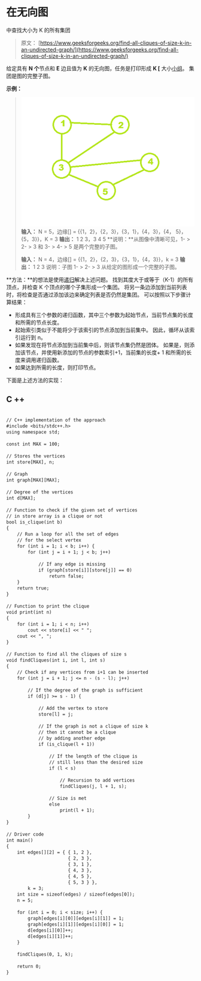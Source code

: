 # 在无向图

中查找大小为 K 的所有集团

> 原文： [https://www.geeksforgeeks.org/find-all-cliques-of-size-k-in-an-undirected-graph/](https://www.geeksforgeeks.org/find-all-cliques-of-size-k-in-an-undirected-graph/)

给定具有 **N 个**节点和 **E** 边且值为 **K** 的无向图，任务是打印形成 **K [** 大小[小组](https://en.wikipedia.org/wiki/Clique_problem)。
集团是图的完整子图。

**示例：**

> ![](img/ceefcbbb578ca74f55c247caa1b1bc72.png)
> **输入：** N = 5，边缘[] = {{1，2}，{2，3}，{3，1}，{4，3}，{4， 5}，{5，3}}，K = 3
> **输出：** 1 2 3，3 4 5
> **说明：**从图像中清晰可见，1- > 2- > 3 和 3- > 4- > 5 是两个完整的子图。
> 
> **输入：** N = 4，边缘[] = {{1，2}，{2，3}，{3，1}，{4，3}}，k = 3
> **输出：** 1 2 3
> 说明：子图 1- > 2- > 3 从给定的图形成一个完整的子图。

**方法：**的想法是使用[递归](http://www.geeksforgeeks.org/recursion/)解决上述问题。 找到其度大于或等于（K-1）的所有顶点，并检查 K 个顶点的哪个子集形成一个集团。 将另一条边添加到当前列表时，将检查是否通过添加该边来确定列表是否仍然是集团。
可以按照以下步骤计算结果：

*   形成具有三个参数的递归函数，其中三个参数为起始节点，当前节点集的长度和所需的节点长度。
*   起始索引类似于不能将少于该索引的节点添加到当前集中。 因此，循环从该索引运行到 n。
*   如果发现在将节点添加到当前集中后，则该节点集仍然是团体。 如果是，则添加该节点，并使用新添加的节点的参数索引+1，当前集的长度+ 1 和所需的长度来调用递归函数。
*   如果达到所需的长度，则打印节点。

下面是上述方法的实现：

## C ++

```

// C++ implementation of the approach 
#include <bits/stdc++.h> 
using namespace std; 

const int MAX = 100; 

// Stores the vertices 
int store[MAX], n; 

// Graph 
int graph[MAX][MAX]; 

// Degree of the vertices 
int d[MAX]; 

// Function to check if the given set of vertices 
// in store array is a clique or not 
bool is_clique(int b) 
{ 
    // Run a loop for all the set of edges 
    // for the select vertex 
    for (int i = 1; i < b; i++) { 
        for (int j = i + 1; j < b; j++) 

            // If any edge is missing 
            if (graph[store[i]][store[j]] == 0) 
                return false; 
    } 
    return true; 
} 

// Function to print the clique 
void print(int n) 
{ 
    for (int i = 1; i < n; i++) 
        cout << store[i] << " "; 
    cout << ", "; 
} 

// Function to find all the cliques of size s 
void findCliques(int i, int l, int s) 
{ 
    // Check if any vertices from i+1 can be inserted 
    for (int j = i + 1; j <= n - (s - l); j++) 

        // If the degree of the graph is sufficient 
        if (d[j] >= s - 1) { 

            // Add the vertex to store 
            store[l] = j; 

            // If the graph is not a clique of size k 
            // then it cannot be a clique 
            // by adding another edge 
            if (is_clique(l + 1)) 

                // If the length of the clique is 
                // still less than the desired size 
                if (l < s) 

                    // Recursion to add vertices 
                    findCliques(j, l + 1, s); 

                // Size is met 
                else
                    print(l + 1); 
        } 
} 

// Driver code 
int main() 
{ 
    int edges[][2] = { { 1, 2 }, 
                       { 2, 3 }, 
                       { 3, 1 }, 
                       { 4, 3 }, 
                       { 4, 5 }, 
                       { 5, 3 } }, 
        k = 3; 
    int size = sizeof(edges) / sizeof(edges[0]); 
    n = 5; 

    for (int i = 0; i < size; i++) { 
        graph[edges[i][0]][edges[i][1]] = 1; 
        graph[edges[i][1]][edges[i][0]] = 1; 
        d[edges[i][0]]++; 
        d[edges[i][1]]++; 
    } 

    findCliques(0, 1, k); 

    return 0; 
} 

```
